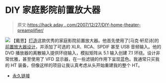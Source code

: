 # DIY 家庭影院前置放大器

> 原文:[https://hack aday . com/2007/12/27/DIY-home-theater-preamplifier/](https://hackaday.com/2007/12/27/diy-home-theater-preamplifier/)

![](../Images/79eb4fd3160b9b0df03042e8cc6ec448.png)
【戴恩】[打造](http://www.kafka.elektroda.eu/podstrony/pgapreamp.php)这款优秀的家庭影院前置放大器。他首先使用了[马克·轩尼诗]的[前置放大器设计](http://www.mhennessy.f9.co.uk/preamp/index.htm)，并添加了可选的 XLR、RCA、SPDIF 甚至 USB 音频输入。他的 DVD 播放器的离散输入提供环绕输入，模拟矩阵从 5.1 输入创建 7.1 环绕。设计非常优雅，甚至使用了 VFD 显示器，在一些滤镜的作用下呈现蓝色。我通常只买我的 HT 装备，但像这样的项目让我认真考虑从头开始重建我的整个 HT。

*   [永久链接](http://www.kafka.elektroda.eu/podstrony/pgapreamp.php)